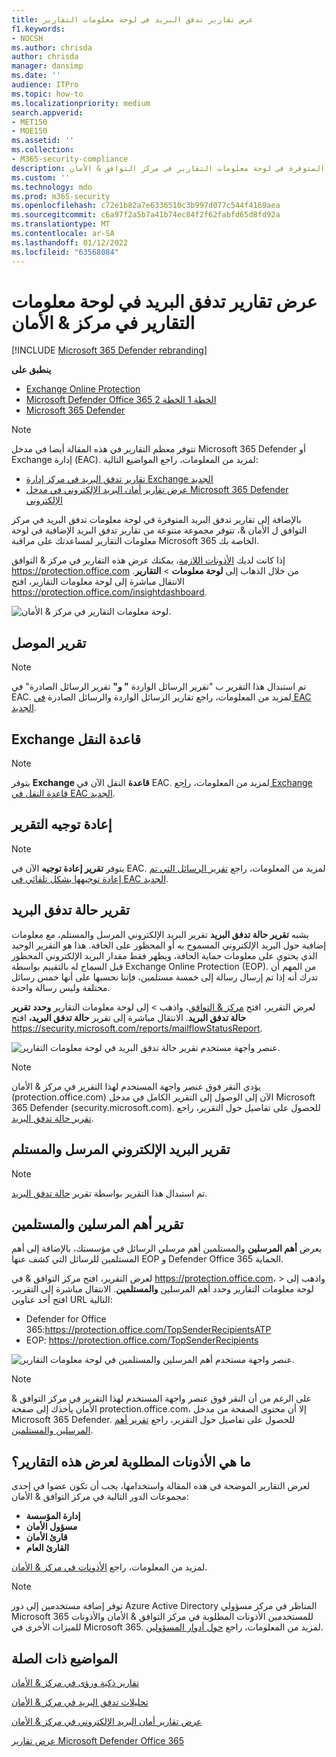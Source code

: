 ```yaml
---
title: عرض تقارير تدفق البريد في لوحة معلومات التقارير
f1.keywords:
- NOCSH
ms.author: chrisda
author: chrisda
manager: dansimp
ms.date: ''
audience: ITPro
ms.topic: how-to
ms.localizationpriority: medium
search.appverid:
- MET150
- MOE150
ms.assetid: ''
ms.collection:
- M365-security-compliance
description: يمكن للمسؤولين التعرف على تقارير تدفق البريد المتوفرة في لوحة معلومات التقارير في مركز التوافق & الأمان.
ms.custom: ''
ms.technology: mdo
ms.prod: m365-security
ms.openlocfilehash: c72e1b82a7e6336510c3b997d077c544f4169aea
ms.sourcegitcommit: c6a97f2a5b7a41b74ec84f2f62fabfd65d8fd92a
ms.translationtype: MT
ms.contentlocale: ar-SA
ms.lasthandoff: 01/12/2022
ms.locfileid: "63568084"
---
```

# <a name="view-mail-flow-reports-in-the-reports-dashboard-in-security--compliance-center"></a>عرض تقارير تدفق البريد في لوحة معلومات التقارير في مركز & الأمان

[!INCLUDE [Microsoft 365 Defender rebranding](../includes/microsoft-defender-for-office.md)]

**ينطبق على**
- [Exchange Online Protection](exchange-online-protection-overview.md)
- [Microsoft Defender Office 365 الخطة 1 الخطة 2](defender-for-office-365.md)
- [Microsoft 365 Defender](../defender/microsoft-365-defender.md)

> [!NOTE]
>
> تتوفر معظم التقارير في هذه المقالة أيضا في مدخل Microsoft 365 Defender أو Exchange إدارة (EAC). لمزيد من المعلومات، راجع المواضيع التالية:
>
> - [تقارير تدفق البريد في مركز إدارة Exchange الجديد](/exchange/monitoring/mail-flow-reports/mail-flow-reports)
> - [عرض تقارير أمان البريد الإلكتروني في مدخل Microsoft 365 Defender الإلكتروني](view-email-security-reports.md)

بالإضافة إلى تقارير تدفق البريد المتوفرة في لوحة معلومات تدفق البريد في مركز [](mail-flow-insights-v2.md) التوافق ل الأمان &، تتوفر مجموعة متنوعة من تقارير تدفق البريد الإضافية في لوحة معلومات التقارير لمساعدتك على مراقبة Microsoft 365 الخاصة بك.

إذا كانت لديك [الأذونات اللازمة](#what-permissions-are-needed-to-view-these-reports)، يمكنك عرض هذه التقارير في مركز & التوافق <https://protection.office.com> من خلال الذهاب إلى **لوحة معلومات** \> **التقارير**. الانتقال مباشرة إلى لوحة معلومات التقارير، افتح <https://protection.office.com/insightdashboard>.

![لوحة معلومات التقارير في مركز & الأمان.](../../media/6b213d34-adbb-44af-8549-be9a7e2db087.png)

## <a name="connector-report"></a>تقرير الموصل

> [!NOTE]
> تم استبدال هذا التقرير ب "تقرير الرسائل  الواردة **" و"** تقرير الرسائل الصادرة" في EAC. لمزيد من المعلومات، راجع تقارير الرسائل الواردة والرسائل الصادرة [في EAC الجديد](/exchange/monitoring/mail-flow-reports/mfr-inbound-messages-and-outbound-messages-reports).

## <a name="exchange-transport-rule-report"></a>Exchange قاعدة النقل

> [!NOTE]
> يتوفر **Exchange قاعدة** النقل الآن في EAC. لمزيد من المعلومات، [راجع Exchange قاعدة النقل في EAC الجديد](/exchange/monitoring/mail-flow-reports/mfr-exchange-transport-rule-report).

## <a name="forwarding-report"></a>إعادة توجيه التقرير

> [!NOTE]
> يتوفر **تقرير إعادة توجيه** الآن في EAC. لمزيد من المعلومات، راجع [تقرير الرسائل التي تم إعادة توجيهها بشكل تلقائي في EAC الجديد](/exchange/monitoring/mail-flow-reports/mfr-auto-forwarded-messages-report).

## <a name="mailflow-status-report"></a>تقرير حالة تدفق البريد

يشبه **تقرير حالة تدفق البريد** تقرير البريد الإلكتروني المرسل [](#sent-and-received-email-report)والمستلم، مع معلومات إضافية حول البريد الإلكتروني المسموح به أو المحظور على الحافة. هذا هو التقرير الوحيد الذي يحتوي على معلومات حماية الحافة، ويظهر فقط مقدار البريد الإلكتروني المحظور قبل السماح له بالتقييم بواسطة Exchange Online Protection (EOP). من المهم أن تدرك أنه إذا تم إرسال رسالة إلى خمسة مستلمين، فإننا نحسبها على أنها خمس رسائل مختلفة وليس رسالة واحدة.

لعرض التقرير، افتح [مركز & التوافق](https://protection.office.com)، واذهب  \> إلى لوحة معلومات التقارير **وحدد** **تقرير حالة تدفق البريد**. الانتقال مباشرة إلى تقرير **حالة تدفق البريد،** افتح <https://security.microsoft.com/reports/mailflowStatusReport>.

![عنصر واجهة مستخدم تقرير حالة تدفق البريد في لوحة معلومات التقارير.](../../media/scc-mail-flow-status-report-widget.png)

> [!NOTE]
> يؤدي النقر فوق عنصر واجهة المستخدم لهذا التقرير في مركز & الأمان (protection.office.com) الآن إلى الوصول إلى التقرير الكامل في مدخل Microsoft 365 Defender (security.microsoft.com). للحصول على تفاصيل حول التقرير، راجع [تقرير حالة تدفق البريد](view-email-security-reports.md#mailflow-status-report).

## <a name="sent-and-received-email-report"></a>تقرير البريد الإلكتروني المرسل والمستلم

> [!NOTE]
> تم استبدال هذا التقرير بواسطة تقرير [حالة تدفق البريد](#mailflow-status-report).

## <a name="top-senders-and-recipients-report"></a>تقرير أهم المرسلين والمستلمين

يعرض **أهم المرسلين** والمستلمين أهم مرسلي الرسائل في مؤسستك، بالإضافة إلى أهم المستلمين للرسائل التي كشف عنها EOP و Defender Office 365 الحماية.

لعرض التقرير، افتح مركز التوافق & في <https://protection.office.com>،  \> واذهب إلى لوحة معلومات التقارير وحدد أهم المرسلين **والمستلمين**. الانتقال مباشرة إلى التقرير، افتح أحد عناوين URL التالية:

- Defender for Office 365:<https://protection.office.com/TopSenderRecipientsATP>
- EOP: <https://protection.office.com/TopSenderRecipients>

![عنصر واجهة مستخدم أهم المرسلين والمستلمين في لوحة معلومات التقارير.](../../media/scc-top-senders-and-recipients-widget.png)

> [!NOTE]
> على الرغم من أن النقر فوق عنصر واجهة المستخدم لهذا التقرير في مركز التوافق & الأمان يأخذك إلى صفحة protection.office.com، إلا أن محتوى الصفحة من مدخل Microsoft 365 Defender. للحصول على تفاصيل حول التقرير، راجع [تقرير أهم المرسلين والمستلمين](view-email-security-reports.md#top-senders-and-recipients-report).

## <a name="what-permissions-are-needed-to-view-these-reports"></a>ما هي الأذونات المطلوبة لعرض هذه التقارير؟

لعرض التقارير الموضحة في هذه المقالة واستخدامها، يجب أن تكون عضوا في إحدى مجموعات الدور التالية في مركز التوافق & الأمان:

- **إدارة المؤسسة**
- **مسؤول الأمان**
- **قارئ الأمان**
- **القارئ العام**

لمزيد من المعلومات، راجع [الأذونات في مركز & الأمان](permissions-in-the-security-and-compliance-center.md).

> [!NOTE]
> توفر إضافة مستخدمين إلى دور Azure Active Directory المناظر في مركز مسؤولي Microsoft 365 للمستخدمين الأذونات المطلوبة في مركز التوافق & الأمان والأذونات للميزات الأخرى في Microsoft 365. لمزيد من المعلومات، راجع [حول أدوار المسؤولين](../../admin/add-users/about-admin-roles.md).

## <a name="related-topics"></a>المواضيع ذات الصلة

[تقارير ذكية ورؤى في مركز & الأمان](reports-and-insights-in-security-and-compliance.md)

[تحليلات تدفق البريد في مركز & الأمان](mail-flow-insights-v2.md)

[عرض تقارير أمان البريد الإلكتروني في مركز & الأمان](view-email-security-reports.md)

[عرض تقارير Microsoft Defender Office 365](view-reports-for-mdo.md)
